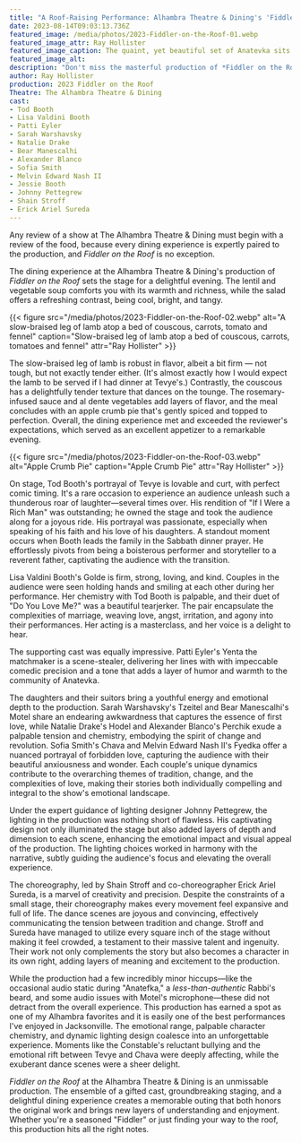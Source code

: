 ```yaml
---
title: "A Roof-Raising Performance: Alhambra Theatre & Dining's 'Fiddler on the Roof'"
date: 2023-08-14T09:03:13.736Z
featured_image: /media/photos/2023-Fiddler-on-the-Roof-01.webp
featured_image_attr: Ray Hollister
featured_image_caption: The quaint, yet beautiful set of Anatevka sits quietly as it waits for the production to begin. Sadly, the reviewer was overly captivated by the performance and forgot to take more photos once the show began!
featured_image_alt: 
description: "Don't miss the masterful production of *Fiddler on the Roof* at The Alhambra Theatre & Dining, featuring an ensemble of a gifted cast, groundbreaking staging, and delightful dining."
author: Ray Hollister
production: 2023 Fiddler on the Roof
Theatre: The Alhambra Theatre & Dining
cast: 
- Tod Booth
- Lisa Valdini Booth
- Patti Eyler
- Sarah Warshavsky
- Natalie Drake
- Bear Manescalhi
- Alexander Blanco
- Sofia Smith
- Melvin Edward Nash II
- Jessie Booth
- Johnny Pettegrew
- Shain Stroff
- Erick Ariel Sureda
---
```

Any review of a show at The Alhambra Theatre & Dining must begin with a review of the food, because every dining experience is expertly paired to the production, and *Fiddler on the Roof* is no exception.

The dining experience at the Alhambra Theatre & Dining's production of *Fiddler on the Roof* sets the stage for a delightful evening. The lentil and vegetable soup comforts you with its warmth and richness, while the salad offers a refreshing contrast, being cool, bright, and tangy. 

{{< figure src="/media/photos/2023-Fiddler-on-the-Roof-02.webp" alt="A slow-braised leg of lamb atop a bed of couscous, carrots, tomato and fennel" caption="Slow-braised leg of lamb atop a bed of couscous, carrots, tomatoes and fennel" attr="Ray Hollister" >}}

The slow-braised leg of lamb is robust in flavor, albeit a bit firm — not tough, but not exactly tender either. (It's almost exactly how I would expect the lamb to be served if I had dinner at Tevye's.) Contrastly, the couscous has a delightfully tender texture that dances on the tounge. The rosemary-infused sauce and al dente vegetables add layers of flavor, and the meal concludes with an apple crumb pie that's gently spiced and topped to perfection. Overall, the dining experience met and exceeded the reviewer's expectations, which served as an excellent appetizer to a remarkable evening.

{{< figure src="/media/photos/2023-Fiddler-on-the-Roof-03.webp" alt="Apple Crumb Pie" caption="Apple Crumb Pie" attr="Ray Hollister" >}}

On stage, Tod Booth's portrayal of Tevye is lovable and curt, with perfect comic timing. It's a rare occasion to experience an audience unleash such a thunderous roar of laughter—several times over. His rendition of "If I Were a Rich Man" was outstanding; he owned the stage and took the audience along for a joyous ride. His portrayal was passionate, especially when speaking of his faith and his love of his daughters. A standout moment occurs when Booth leads the family in the Sabbath dinner prayer. He effortlessly pivots from being a boisterous performer and storyteller to a reverent father, captivating the audience with the transition.

Lisa Valdini Booth's Golde is firm, strong, loving, and kind. Couples in the audience were seen holding hands and smiling at each other during her performance. Her chemistry with Tod Booth is palpable, and their duet of "Do You Love Me?" was a beautiful tearjerker. The pair encapsulate the complexities of marriage, weaving love, angst, irritation, and agony into their performances. Her acting is a masterclass, and her voice is a delight to hear.

The supporting cast was equally impressive. Patti Eyler's Yenta the matchmaker is a scene-stealer, delivering her lines with with impeccable comedic precision and a tone that adds a layer of humor and warmth to the community of Anatevka.

The daughters and their suitors bring a youthful energy and emotional depth to the production. Sarah Warshavsky's Tzeitel and Bear Manescalhi's Motel share an endearing awkwardness that captures the essence of first love, while Natalie Drake's Hodel and Alexander Blanco's Perchik exude a palpable tension and chemistry, embodying the spirit of change and revolution. Sofia Smith's Chava and Melvin Edward Nash II's Fyedka offer a nuanced portrayal of forbidden love, capturing the audience with their beautiful anxiousness and wonder. Each couple's unique dynamics contribute to the overarching themes of tradition, change, and the complexities of love, making their stories both individually compelling and integral to the show's emotional landscape.

Under the expert guidance of lighting designer Johnny Pettegrew, the lighting in the production was nothing short of flawless. His captivating design not only illuminated the stage but also added layers of depth and dimension to each scene, enhancing the emotional impact and visual appeal of the production. The lighting choices worked in harmony with the narrative, subtly guiding the audience's focus and elevating the overall experience.

The choreography, led by Shain Stroff and co-choreographer Erick Ariel Sureda, is a marvel of creativity and precision. Despite the constraints of a small stage, their choreography makes every movement feel expansive and full of life. The dance scenes are joyous and convincing, effectively communicating the tension between tradition and change. Stroff and Sureda have managed to utilize every square inch of the stage without making it feel crowded, a testament to their massive talent and ingenuity. Their work not only complements the story but also becomes a character in its own right, adding layers of meaning and excitement to the production.

While the production had a few incredibly minor hiccups—like the occasional audio static during "Anatefka," a *less-than-authentic* Rabbi's beard, and some audio issues with Motel's microphone—these did not detract from the overall experience. This production has earned a spot as one of my Alhambra favorites and it is easily one of the best performances I've enjoyed in Jacksonville. The emotional range, palpable character chemistry, and dynamic lighting design coalesce into an unforgettable experience. Moments like the Constable's reluctant bullying and the emotional rift between Tevye and Chava were deeply affecting, while the exuberant dance scenes were a sheer delight.

*Fiddler on the Roof* at the Alhambra Theatre & Dining is an unmissable production. The ensemble of a gifted cast, groundbreaking staging, and a delightful dining experience creates a memorable outing that both honors the original work and brings new layers of understanding and enjoyment. Whether you're a seasoned "Fiddler" or just finding your way to the roof, this production hits all the right notes.

